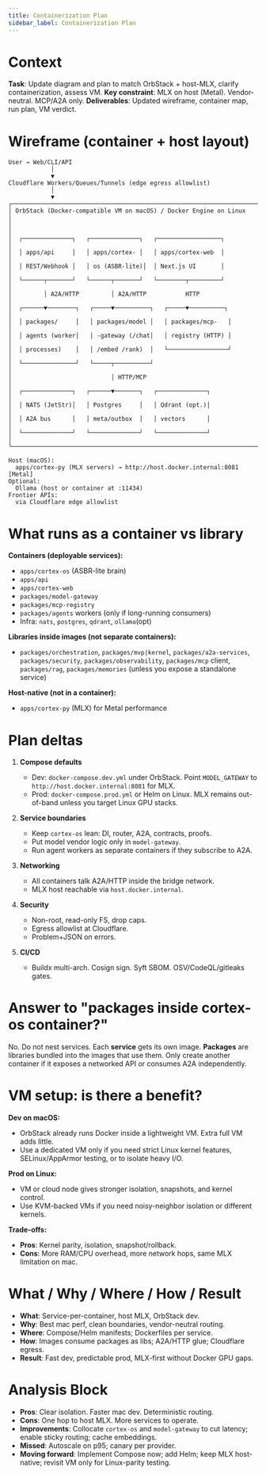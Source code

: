 ```yaml
---
title: Containerization Plan
sidebar_label: Containerization Plan
---
```


# Context

**Task**: Update diagram and plan to match OrbStack + host-MLX, clarify containerization, assess VM.
**Key constraint**: MLX on host (Metal). Vendor-neutral. MCP/A2A only.
**Deliverables**: Updated wireframe, container map, run plan, VM verdict.

# Wireframe (container + host layout)

```text
User → Web/CLI/API
            │
            ▼
Cloudflare Workers/Queues/Tunnels (edge egress allowlist)
            │
            ▼
┌──────────────────────────────────────────────────────────────────────┐
│ OrbStack (Docker-compatible VM on macOS) / Docker Engine on Linux   │
│                                                                      │
│  ┌──────────────┐   ┌──────────────┐   ┌──────────────────┐          │
│  │ apps/api     │   │ apps/cortex- │   │ apps/cortex-web  │          │
│  │ REST/Webhook │   │ os (ASBR-lite)│  │ Next.js UI       │          │
│  └──────┬───────┘   └──────┬───────┘   └────────┬─────────┘          │
│         │ A2A/HTTP         │ A2A/HTTP           HTTP                 │
│  ┌──────▼────────┐   ┌─────▼──────────┐   ┌─────▼──────────┐         │
│  │ packages/     │   │ packages/model │   │ packages/mcp-   │         │
│  │ agents (worker│   │ -gateway (/chat│   │ registry (HTTP) │         │
│  │ processes)    │   │ /embed /rank)  │   └─────────────────┘         │
│  └───────────────┘   └─────┬──────────┘                               │
│                            │ HTTP/MCP                                 │
│  ┌──────────────┐   ┌──────▼───────┐   ┌──────────────┐               │
│  │ NATS (JetStr)│   │ Postgres     │   │ Qdrant (opt.)│               │
│  │ A2A bus      │   │ meta/outbox  │   │ vectors      │               │
│  └──────────────┘   └──────────────┘   └──────────────┘               │
└──────────────────────────────────────────────────────────────────────┘

Host (macOS):
  apps/cortex-py (MLX servers) → http://host.docker.internal:8081  [Metal]
Optional:
  Ollama (host or container at :11434)
Frontier APIs:
  via Cloudflare edge allowlist
```

# What runs as a container vs library

**Containers (deployable services):**

- `apps/cortex-os` (ASBR-lite brain)
- `apps/api`
- `apps/cortex-web`
- `packages/model-gateway`
- `packages/mcp-registry`
- `packages/agents` workers (only if long-running consumers)
- Infra: `nats`, `postgres`, `qdrant`, `ollama`(opt)

**Libraries inside images (not separate containers):**

- `packages/orchestration`, `packages/mvp|kernel`, `packages/a2a-services`, `packages/security`, `packages/observability`, `packages/mcp` client, `packages/rag`, `packages/memories` (unless you expose a standalone service)

**Host-native (not in a container):**

- `apps/cortex-py` (MLX) for Metal performance

# Plan deltas

1. **Compose defaults**

   - Dev: `docker-compose.dev.yml` under OrbStack. Point `MODEL_GATEWAY` to `http://host.docker.internal:8081` for MLX.
   - Prod: `docker-compose.prod.yml` or Helm on Linux. MLX remains out-of-band unless you target Linux GPU stacks.

2. **Service boundaries**

   - Keep `cortex-os` lean: DI, router, A2A, contracts, proofs.
   - Put model vendor logic only in `model-gateway`.
   - Run agent workers as separate containers if they subscribe to A2A.

3. **Networking**

   - All containers talk A2A/HTTP inside the bridge network.
   - MLX host reachable via `host.docker.internal`.

4. **Security**

   - Non-root, read-only FS, drop caps.
   - Egress allowlist at Cloudflare.
   - Problem+JSON on errors.

5. **CI/CD**

   - Buildx multi-arch. Cosign sign. Syft SBOM. OSV/CodeQL/gitleaks gates.

# Answer to "packages inside cortex-os container?"

No. Do not nest services. Each **service** gets its own image. **Packages** are libraries bundled into the images that use them. Only create another container if it exposes a networked API or consumes A2A independently.

# VM setup: is there a benefit?

**Dev on macOS:**

- OrbStack already runs Docker inside a lightweight VM. Extra full VM adds little.
- Use a dedicated VM only if you need strict Linux kernel features, SELinux/AppArmor testing, or to isolate heavy I/O.

**Prod on Linux:**

- VM or cloud node gives stronger isolation, snapshots, and kernel control.
- Use KVM-backed VMs if you need noisy-neighbor isolation or different kernels.

**Trade-offs:**

- **Pros**: Kernel parity, isolation, snapshot/rollback.
- **Cons**: More RAM/CPU overhead, more network hops, same MLX limitation on mac.

# What / Why / Where / How / Result

- **What**: Service-per-container, host MLX, OrbStack dev.
- **Why**: Best mac perf, clean boundaries, vendor-neutral routing.
- **Where**: Compose/Helm manifests; Dockerfiles per service.
- **How**: Images consume packages as libs; A2A/HTTP glue; Cloudflare egress.
- **Result**: Fast dev, predictable prod, MLX-first without Docker GPU gaps.

# Analysis Block

- **Pros**: Clear isolation. Faster mac dev. Deterministic routing.
- **Cons**: One hop to host MLX. More services to operate.
- **Improvements**: Collocate `cortex-os` and `model-gateway` to cut latency; enable sticky routing; cache embeddings.
- **Missed**: Autoscale on p95; canary per provider.
- **Moving forward**: Implement Compose now; add Helm; keep MLX host-native; revisit VM only for Linux-parity testing.
